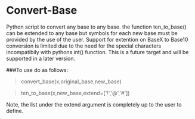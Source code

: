 # Convert-Base
Python script to convert any base to any base. the function ten_to_base() can be extended to any base but symbols for each new base must be provided by the use of the user. Support for extention on BaseX to Base10 conversion is limited due to the need for the special characters incompatibily with pythons int() function. This is a future target and will be supported in a later version.

###To use do as follows:
>convert_base(x,original_base,new_base)

>ten_to_base(x,new_base,extend=['!','@','#'])

Note, the list under the extend argument is completely up to the user to define.
